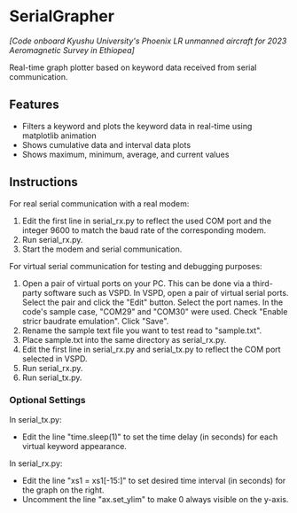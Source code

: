 # SerialGrapher
*[Code onboard Kyushu University's Phoenix LR unmanned aircraft for 2023 Aeromagnetic Survey in Ethiopea]*

Real-time graph plotter based on keyword data received from serial communication.

## Features
- Filters a keyword and plots the keyword data in real-time using matplotlib animation
- Shows cumulative data and interval data plots
- Shows maximum, minimum, average, and current values

## Instructions
For real serial communication with a real modem:
1. Edit the first line in serial_rx.py to reflect the used COM port and the integer 9600 to match the baud rate of the corresponding modem.
2. Run serial_rx.py.
3. Start the modem and serial communication.

For virtual serial communication for testing and debugging purposes:
1. Open a pair of virtual ports on your PC.
  This can be done via a third-party software such as VSPD.
  In VSPD, open a pair of virtual serial ports.
  Select the pair and click the "Edit" button.
  Select the port names. In the code's sample case, "COM29" and "COM30" were used.
  Check "Enable stricr baudrate emulation".
  Click "Save".
2. Rename the sample text file you want to test read to "sample.txt".
3. Place sample.txt into the same directory as serial_rx.py.
4. Edit the first line in serial_rx.py and serial_tx.py to reflect the COM port selected in VSPD.
5. Run serial_rx.py.
6. Run serial_tx.py.

### Optional Settings
In serial_tx.py:
- Edit the line "time.sleep(1)" to set the time delay (in seconds) for each virtual keyword appearance. 

In serial_rx.py:
- Edit the line "xs1 = xs1[-15:]" to set desired time interval (in seconds) for the graph on the right.
- Uncomment the line "ax.set_ylim" to make 0 always visible on the y-axis.
